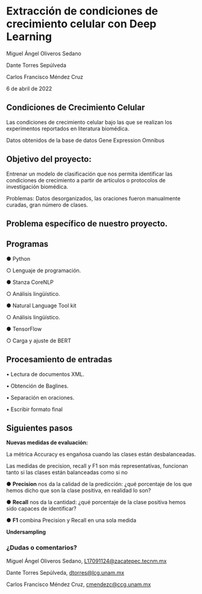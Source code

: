 # Extracción de condiciones de crecimiento celular con Deep Learning

Miguel Ángel Oliveros Sedano

Dante Torres Sepúlveda

Carlos Francisco Méndez Cruz

6 de abril de 2022



## Condiciones de Crecimiento Celular

Las condiciones de crecimiento celular bajo las que se realizan los experimentos reportados en literatura biomédica.

Datos obtenidos de la base de datos Gene Expression Omnibus




## Objetivo del proyecto:

Entrenar un modelo de clasificación que nos permita identificar las condiciones de crecimiento a partir de artículos o protocolos de investigación biomédica.

Problemas: Datos desorganizados, las oraciones fueron manualmente curadas, gran número de clases.



## Problema específico de nuestro proyecto.

## Programas

● Python

○ Lenguaje de programación.

● Stanza CoreNLP

○ Análisis lingüístico.

● Natural Language Tool kit

○ Análisis lingüístico.

● TensorFlow

○ Carga y ajuste de BERT




## Procesamiento de entradas

• Lectura de documentos XML.

• Obtención de Baglines.

• Separación en oraciones.

• Escribir formato final



## Siguientes pasos

**Nuevas medidas de evaluación:**

La métrica Accuracy es engañosa cuando las clases están desbalanceadas.

Las medidas de precision, recall y F1 son más representativas, funcionan tanto si las clases están balanceadas como si no

● **Precision** nos da la calidad de la predicción: ¿qué porcentaje de los que hemos dicho que son la clase positiva, en realidad lo son?

● **Recall** nos da la cantidad: ¿qué porcentaje de la clase positiva hemos sido capaces de identificar?

● **F1** combina Precision y Recall en una sola medida

**Undersampling**



### ¿Dudas o comentarios?

Miguel Ángel Oliveros Sedano, L17091124@zacatepec.tecnm.mx

Dante Torres Sepúlveda, dtorres@lcg.unam.mx

Carlos Francisco Méndez Cruz, cmendezc@ccg.unam.mx

